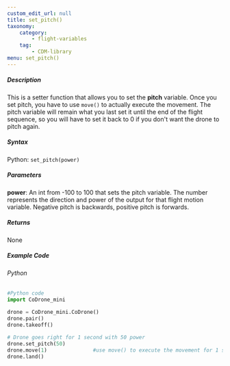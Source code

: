 ```yaml
---
custom_edit_url: null
title: set_pitch()
taxonomy:
    category:
        - flight-variables
    tag:
        - CDM-library
menu: set_pitch()
---
```


##### Description

This is a setter function that allows you to set the **pitch** variable. Once you set pitch, you have to use ```move()``` to actually execute the movement. The pitch variable will remain what you last set it until the end of the flight sequence, so you will have to set it back to 0 if you don't want the drone to pitch again.

##### Syntax
Python: ```set_pitch(power)```

##### Parameters

**power**: An int from -100 to 100 that sets the pitch variable.  The number represents the direction and power of the output for that flight motion variable. Negative pitch is backwards, positive pitch is forwards.

##### Returns

None

##### Example Code
###### Python
```python
#Python code
import CoDrone_mini

drone = CoDrone_mini.CoDrone()
drone.pair()
drone.takeoff()
	
# Drone goes right for 1 second with 50 power
drone.set_pitch(50)
drone.move(1)				#use move() to execute the movement for 1 second
drone.land()
```